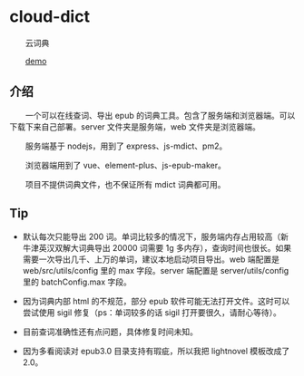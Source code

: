 # cloud-dict
&emsp;&emsp;云词典

&emsp;&emsp;[demo](https://clouddict.net)

## 介绍
&emsp;&emsp;一个可以在线查词、导出 epub 的词典工具。包含了服务端和浏览器端。可以下载下来自己部署。server 文件夹是服务端，web 文件夹是浏览器端。

&emsp;&emsp;服务端基于 nodejs，用到了 express、js-mdict、pm2。

&emsp;&emsp;浏览器端用到了 vue、element-plus、js-epub-maker。

&emsp;&emsp;项目不提供词典文件，也不保证所有 mdict 词典都可用。

## Tip

* 默认每次只能导出 200 词。单词比较多的情况下，服务端内存占用较高（新牛津英汉双解大词典导出 20000 词需要 1g 多内存），查询时间也很长。如果需要一次导出几千、上万的单词，建议本地启动项目导出。web 端配置是 web/src/utils/config 里的 max 字段。server 端配置是 server/utils/config 里的 batchConfig.max 字段。

* 因为词典内部 html 的不规范，部分 epub 软件可能无法打开文件。这时可以尝试使用 sigil 修复（ps：单词较多的话 sigil 打开要很久，请耐心等待）。

* 目前查词准确性还有点问题，具体修复时间未知。

* 因为多看阅读对 epub3.0 目录支持有瑕疵，所以我把 lightnovel 模板改成了 2.0。